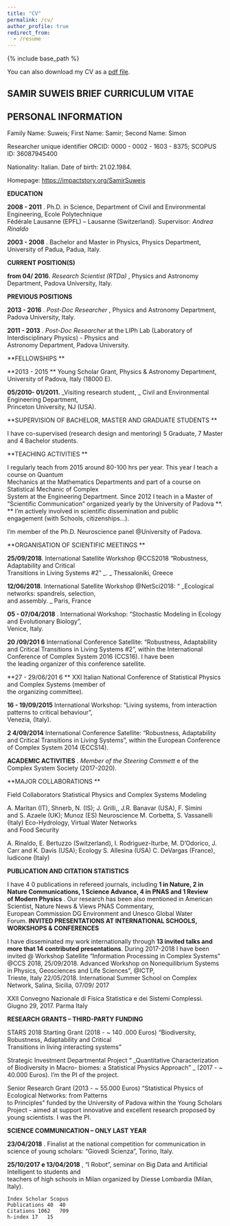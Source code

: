 ```yaml
---
title: "CV"
permalink: /cv/
author_profile: true
redirect_from:
  - /resume
---
```


{% include base_path %}

You can also download my CV as a [pdf file](/files/Suweis_Updated_Very-Short_CV.pdf).

## SAMIR	SUWEIS BRIEF CURRICULUM	VITAE

## PERSONAL	INFORMATION

Family	Name:	Suweis;	First	Name:	Samir;	Second	Name:	Simon

Researcher	unique	identifier ORCID: 	0000 - 0002 - 1603 - 8375;	SCOPUS	ID:	 36087945400	

Nationality:	Italian.	Date	of	birth:	21.02.1984.	

Homepage:	https://impactstory.org/SamirSuweis

**EDUCATION**

**2008 - 2011** .	 Ph.D.	 in	 Science,	 Department	 of	 Civil	 and	 Environmental	 Engineering,	 Ecole	 Polytechnique	
Fédérale	Lausanne	(EPFL)	– Lausanne	(Switzerland).	Supervisor:	 _Andrea	Rinaldo_

**2003 - 2008** .	Bachelor	and	Master	in	Physics,	Physics	Department,	University	of	Padua,	Padua,	Italy.

**CURRENT	POSITION(S)**

**from	04/ 2016**. _Research	Scientist	(RTDa)_ ,	Physics	and	Astronomy	Department,	Padova	University,	Italy.	

**PREVIOUS	POSITIONS**

**2013 - 2016** .	 _Post-Doc	Researcher_ ,	Physics	and	Astronomy	Department,	Padova	University,	Italy.	

**2011 - 2013** .	 _Post-Doc	 Researcher_ at	 the	 LIPh	 Lab	 (Laboratory	 of	 Interdisciplinary	 Physics)	- Physics	 and	
Astronomy	Department,	Padova	University.

**FELLOWSHIPS	**

**2013 - 2015	** Young		Scholar Grant,	Physics	&	Astronomy	Department,	University	of	Padova,	Italy (18000 E).

**05/2010- 01/2011.** _Visiting	 research	 student,	_ Civil	 and	 Environmental	 Engineering	 Department,	
Princeton			University,	NJ	(USA).

**SUPERVISION	OF	BACHELOR,	MASTER	AND	GRADUATE	STUDENTS	**

I	have	co-supervised (research	design	and	mentoring) 5	Graduate,	7	Master	and	4	Bachelor	students.

**TEACHING	ACTIVITIES	**

I	 regularly	 teach	 from	 2015	 around	 80-100	 hrs	 per	 year.	 This	 year	 I	 teach	 a	 course	 on	 Quantum	
Mechanics	 at	 the	 Mathematics	 Departments	 and	 part	 of	 a	 course	 on	 Statistical	 Mechanic	 of	 Complex	
System	 at	 the	 Engineering	 Department.	 Since	 2012	 I	 teach	 in	 a	 Master	 of	“Scientific	 Communication”	
organized	yearly	by	the	University	of	Padova **.	** I’m	actively	involved	in	scientific	dissemination	and	public	
engagement	(with	Schools,	citizenships...).	

I’m	member	of	the	Ph.D.	Neuroscience	panel	@University	of	Padova.

**ORGANISATION	OF	SCIENTIFIC	MEETINGS	**

**25/09/2018**. International	 Satellite	 Workshop	 @CCS2018 “Robustness,	 Adaptability	 and	 Critical	
Transitions	in	Living	Systems #2” _.	_ Thessaloniki, Greece

**12/06/2018**. International	Satellite	Workshop @NetSci2018:	“ _Ecological	networks:	spandrels,	selection,	
and	assembly.	_ Paris,	France

**05 - 07/04/2018** .	 International	 Workshop:	 “Stochastic	 Modeling	 in	 Ecology	 and	 Evolutionary	 Biology”,	
Venice,	Italy.	

**20 /09/201 6** International	 Conference	 Satellite:	 “Robustness,	 Adaptability	 and	 Critical	 Transitions	 in	
Living	Systems #2”,	within	the	International	Conference	of	Complex	System	2016	(CCS16).	I	have	been	
the	leading	organizer	of	this	conference	satellite.

**27 - 29/06/201 6	** XXI	Italian	National	Conference	of	Statistical	Physics	and	Complex	Systems	(member	of	
the	organizing	committee).

**16 - 19/09/2015** International	Workshop: “Living	systems,	from	interaction	patterns	to	critical	behaviour”,		
Venezia,	(Italy).	


**2 4/09/2014** International	 Conference	 Satellite:	 “Robustness,	 Adaptability	 and	 Critical	 Transitions	 in	
Living	Systems”,	within	the	European	Conference	of	Complex	System	2014	(ECCS14).	

**ACADEMIC	ACTIVITIES** .	 _Member	of	the	Steering	Commett_ e	of	the	Complex	System	Society	(2017-2020).

**MAJOR	COLLABORATIONS	**

Field Collaborators
Statistical	Physics	and	
Complex	Systems	Modeling

A.	Maritan (IT),	Shnerb,	N.	(IS);	J.	Grilli,,	J.R.	Banavar	(USA),	F.	Simini	
and	S.	Azaele	(UK);	Munoz	(ES)
Neuroscience M.	Corbetta,	S.	Vassanelli	(Italy)
Eco-Hydrology,	Virtual	Water	Networks	
and	Food	Security

A.	 Rinaldo,	 E.	 Bertuzzo	 (Switzerland),	 I.	 Rodriguez-Iturbe,	 M.	
D’Odorico,	J.	Carr	and	K.	Davis (USA);
Ecology S.	Allesina (USA) C.	DeVargas	(France),	Iudicone	(Italy)

**PUBLICATION	AND	CITATION	STATISTICS**

I	have	4 0	 publications	in	refereed	journals,	including	 **1	in	Nature,	 2	 in	
Nature	Communications,	1	Science	Advance, 4	in	PNAS and 1	Review	
of	 Modern	 Physics** .	 Our	 research	 has	 been also	 mentioned	 in	
American	 Scientist,	 Nature	 News	 &	 Views	 PNAS	 Commentary,	
European	 Commission	 DG	 Environment	 and	 Unesco	 Global	 Water	
Forum.
**INVITED	PRESENTATIONS	AT	INTERNATIONAL	SCHOOLS,	WORKSHOPS	&	CONFERENCES**

I	 have	 disseminated	 my	 work	 internationally	 through	 **13	 invited	talks	and	more	that	14	contributed	
presentations**. During	2017-2018	I	have	been	invited	@
Workshop	Satellite	“Information	Processing	in	Complex	Systems” @CCS 2018,	25/09/2018.
Advanced	 Workshop	 on	 Nonequilibrium	 Systems	 in	 Physics,	 Geosciences	 and	 Life	 Sciences",	@ICTP,	
Trieste,	Italy		22/05/2018.
International	Summer	School	on	Complex	Network, Salina,	Sicilia,	07/09/ 2017	

XXII	Convegno	Nazionale	di	Fisica	Statistica	e	dei Sistemi	Complessi.	Giugno 29,	2017.	Parma	Italy

**RESEARCH	GRANTS	– THIRD-PARTY	FUNDING**

STARS	2018	Starting	Grant	(2018 - ~	 140 .000	Euros) “Biodiversity,	Robustness,	Adaptability	and	Critical	
Transitions in	living	interacting	systems”

Strategic	 Investment	 Departmental	 Project	 “ _Quantitative	 Characterization	 of	 Biodiversity	 in	 Macro-
biomes:	a	Statistical	Physics	Approach”	_ (2017	- ~	40.000	Euros).	I’m	the	PI	of	the	project.

Senior	Research	Grant	(2013	- ~	55.000	Euros)	“Statistical	Physics	of	Ecological	Networks:	from	Patterns	
to	Principles”	funded	by	the	University	of	Padova	within	the	Young	Scholars	Project	- aimed	at	support	
innovative	and	excellent	research	proposed	by young	scientists.	I	was	the	PI.

**SCIENCE	COMMUNICATION	– ONLY	LAST	YEAR**

**23/04/2018** .	 Finalist	 at	the	 national	 competition	 for	 communication	 in	 science	 of	 young	 scholars:
“Giovedi	Scienza”,	Torino,	Italy.	

**25/10/2017	 e	 13/04/2018** ,	“I Robot”,	seminar	 on Big	 Data	 and	Artificial	 Intelligent	 to	 students	 and	
teachers	of	high	schools	in	Milan organized	by Diesse	Lombardia (Milan,	Italy).

```
Index Scholar Scopus
Publications 40	 40	
Citations 1062	 709	
h-index 17	 15	
```

